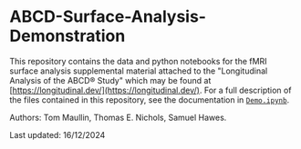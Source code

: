 # ABCD-Surface-Analysis-Demonstration

This repository contains the data and python notebooks for the fMRI surface analysis supplemental material attached to the "Longitudinal Analysis of the ABCD® Study" which may be found at [https://longitudinal.dev/](https://longitudinal.dev/). For a full description of the files contained in this repository, see the documentation in [`Demo.ipynb`](https://github.com/TomMaullin/ABCD-Surface-Analysis-Demonstration/blob/main/Demo.ipynb).


Authors: Tom Maullin, Thomas E. Nichols, Samuel Hawes.

Last updated: 16/12/2024
